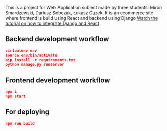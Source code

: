 
This is a project for Web Application subject made by three students: Miron Smardzewski, Dariusz Sobczak, Łukasz Guzek.
It is an ecommerce site where frontend is build using React and backend using Django
[Watch the tutorial on how to integrate Django and React](https://youtu.be/YKYVv0gm_0o)

## Backend development workflow

```json
virtualenv env
source env/bin/activate
pip install -r requirements.txt
python manage.py runserver
```

## Frontend development workflow

```json
npm i
npm start
```

## For deploying

```json
npm run build
```
